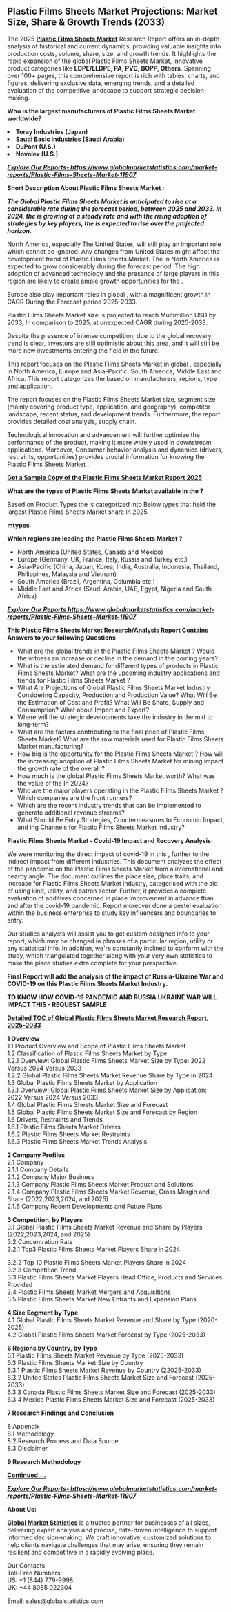 <h2>Plastic Films Sheets Market Projections: Market Size, Share & Growth Trends (2033)</h2><p>The 2025 <strong><a href="https://www.globalmarketstatistics.com/market-reports/Plastic-Films-Sheets-Market-11907">Plastic Films Sheets Market</a></strong> Research Report offers an in-depth analysis of historical and current dynamics, providing valuable insights into production costs, volume, share, size, and growth trends. It highlights the rapid expansion of the global Plastic Films Sheets Market, innovative product categories like <strong>LDPE/LLDPE, PA, PVC, BOPP, Others</strong>. Spanning over 100+ pages, this comprehensive report is rich with tables, charts, and figures, delivering exclusive data, emerging trends, and a detailed evaluation of the competitive landscape to support strategic decision-making.</p><p><strong>Who is the largest manufacturers of Plastic Films Sheets Market worldwide?</strong></p><p><strong><li>Toray Industries (Japan)<li>Saudi Basic Industries (Saudi Arabia)<li>DuPont (U.S.)<li>Novolex (U.S.)</strong></p><p><strong><em><a href="https://www.globalmarketstatistics.com/market-reports/Plastic-Films-Sheets-Market-11907">Explore Our Reports-&nbsp;https://www.globalmarketstatistics.com/market-reports/Plastic-Films-Sheets-Market-11907</a></em></strong></p><p><strong>Short Description About Plastic Films Sheets Market :</strong></p><p><strong><em>The Global Plastic Films Sheets Market is anticipated to rise at a considerable rate during the forecast period, between 2025 and 2033. In 2024, the is growing at a steady rate and with the rising adoption of strategies by key players, the is expected to rise over the projected horizon.</em></strong></p><p>North America, especially The United States, will still play an important role which cannot be ignored. Any changes from United States might affect the development trend of Plastic Films Sheets Market. The in North America is expected to grow considerably during the forecast period. The high adoption of advanced technology and the presence of large players in this region are likely to create ample growth opportunities for the .</p><p>Europe also play important roles in global , with a magnificent growth in CAGR During the Forecast period 2025-2033.</p><p>Plastic Films Sheets Market size is projected to reach Multimillion USD by 2033, In comparison to 2025, at unexpected CAGR during 2025-2033.</p><p>Despite the presence of intense competition, due to the global recovery trend is clear, investors are still optimistic about this area, and it will still be more new investments entering the field in the future.</p><p>This report focuses on the Plastic Films Sheets Market in global , especially in North America, Europe and Asia-Pacific, South America, Middle East and Africa. This report categorizes the based on manufacturers, regions, type and application.</p><p>The report focuses on the Plastic Films Sheets Market size, segment size (mainly covering product type, application, and geography), competitor landscape, recent status, and development trends. Furthermore, the report provides detailed cost analysis, supply chain.</p><p>Technological innovation and advancement will further optimize the performance of the product, making it more widely used in downstream applications. Moreover, Consumer behavior analysis and dynamics (drivers, restraints, opportunities) provides crucial information for knowing the Plastic Films Sheets Market .</p><p><strong><a href="https://www.globalmarketstatistics.com/market-reports/Plastic-Films-Sheets-Market-11907">Get a Sample Copy of the Plastic Films Sheets Market Report 2025</a></strong></p><p><strong>What are the types of Plastic Films Sheets Market available in the ?</strong></p><p>Based on Product Types the is categorized into Below types that held the largest Plastic Films Sheets Market share in 2025.</p><p><strong>mtypes</strong></p><p><strong>Which regions are leading the Plastic Films Sheets Market ?</strong></p><ul><li>North America (United States, Canada and Mexico)</li><li>Europe (Germany, UK, France, Italy, Russia and Turkey etc.)</li><li>Asia-Pacific (China, Japan, Korea, India, Australia, Indonesia, Thailand, Philippines, Malaysia and Vietnam)</li><li>South America (Brazil, Argentina, Columbia etc.)</li><li>Middle East and Africa (Saudi Arabia, UAE, Egypt, Nigeria and South Africa)</li></ul><p><strong><em><a href="https://www.globalmarketstatistics.com/market-reports/Plastic-Films-Sheets-Market-11907">Explore Our Reports https://www.globalmarketstatistics.com/market-reports/Plastic-Films-Sheets-Market-11907</a></em></strong></p><p><strong>This Plastic Films Sheets Market Research/Analysis Report Contains Answers to your following Questions</strong></p><ul><li>What are the global trends in the Plastic Films Sheets Market ? Would the witness an increase or decline in the demand in the coming years?</li><li>What is the estimated demand for different types of products in Plastic Films Sheets Market? What are the upcoming industry applications and trends for Plastic Films Sheets Market ?</li><li>What Are Projections of Global Plastic Films Sheets Market Industry Considering Capacity, Production and Production Value? What Will Be the Estimation of Cost and Profit? What Will Be Share, Supply and Consumption? What about Import and Export?</li><li>Where will the strategic developments take the industry in the mid to long-term?</li><li>What are the factors contributing to the final price of Plastic Films Sheets Market? What are the raw materials used for Plastic Films Sheets Market manufacturing?</li><li>How big is the opportunity for the Plastic Films Sheets Market ? How will the increasing adoption of Plastic Films Sheets Market for mining impact the growth rate of the overall ?</li><li>How much is the global Plastic Films Sheets Market worth? What was the value of the In 2024?</li><li>Who are the major players operating in the Plastic Films Sheets Market ? Which companies are the front runners?</li><li>Which are the recent industry trends that can be implemented to generate additional revenue streams?</li><li>What Should Be Entry Strategies, Countermeasures to Economic Impact, and ing Channels for Plastic Films Sheets Market Industry?</li></ul><p><strong>Plastic Films Sheets Market - Covid-19 Impact and Recovery Analysis:</strong></p><p>We were monitoring the direct impact of covid-19 in this , further to the indirect impact from different industries. This document analyzes the effect of the pandemic on the Plastic Films Sheets Market from a international and nearby angle. The document outlines the place size, place traits, and increase for Plastic Films Sheets Market industry, categorised with the aid of using kind, utility, and patron sector. Further, it provides a complete evaluation of additives concerned in place improvement in advance than and after the covid-19 pandemic. Report moreover done a pestel evaluation within the business enterprise to study key influencers and boundaries to entry.</p><p>Our studies analysts will assist you to get custom designed info to your report, which may be changed in phrases of a particular region, utility or any statistical info. In addition, we're constantly inclined to conform with the study, which triangulated together along with your very own statistics to make the place studies extra complete for your perspective.</p><p><strong>Final Report will add the analysis of the impact of Russia-Ukraine War and COVID-19 on this Plastic Films Sheets Market Industry.</strong></p><p><strong>TO KNOW HOW COVID-19 PANDEMIC AND RUSSIA UKRAINE WAR WILL IMPACT THIS - REQUEST SAMPLE</strong></p><p><strong><a href="https://www.globalmarketstatistics.com/market-reports/Plastic-Films-Sheets-Market-11907">Detailed TOC of Global Plastic Films Sheets Market Research Report, 2025-2033</a></strong></p><p><strong>1 Overview</strong><br /> 1.1 Product Overview and Scope of Plastic Films Sheets Market<br /> 1.2 Classification of Plastic Films Sheets Market by Type<br /> 1.2.1 Overview: Global Plastic Films Sheets Market Size by Type: 2022 Versus 2024 Versus 2033<br /> 1.2.2 Global Plastic Films Sheets Market Revenue Share by Type in 2024<br /> 1.3 Global Plastic Films Sheets Market by Application<br /> 1.3.1 Overview: Global Plastic Films Sheets Market Size by Application: 2022&nbsp;Versus 2024 Versus 2033<br /> 1.4 Global Plastic Films Sheets Market Size and Forecast<br /> 1.5 Global Plastic Films Sheets Market Size and Forecast by Region<br /> 1.6 Drivers, Restraints and Trends<br /> 1.6.1 Plastic Films Sheets Market Drivers<br /> 1.6.2 Plastic Films Sheets Market Restraints<br /> 1.6.3 Plastic Films Sheets Market Trends Analysis</p><p><strong>2 Company Profiles</strong><br /> 2.1 Company<br /> 2.1.1 Company Details<br /> 2.1.2 Company Major Business<br /> 2.1.3 Company Plastic Films Sheets Market Product and Solutions<br /> 2.1.4 Company Plastic Films Sheets Market Revenue, Gross Margin and Share (2022,2023,2024, and 2025)<br /> 2.1.5 Company Recent Developments and Future Plans</p><p><strong>3 Competition, by Players</strong><br /> 3.1 Global Plastic Films Sheets Market Revenue and Share by Players (2022,2023,2024, and 2025)<br /> 3.2 Concentration Rate<br /> 3.2.1 Top3 Plastic Films Sheets Market Players Share in 2024</p><p>3.2.2 Top 10 Plastic Films Sheets Market Players Share in 2024<br /> 3.2.3 Competition Trend<br /> 3.3 Plastic Films Sheets Market Players Head Office, Products and Services Provided<br /> 3.4 Plastic Films Sheets Market Mergers and Acquisitions<br /> 3.5 Plastic Films Sheets Market New Entrants and Expansion Plans</p><p><strong>4 Size Segment by Type</strong><br /> 4.1 Global Plastic Films Sheets Market Revenue and Share by Type (2020-2025)<br /> 4.2 Global Plastic Films Sheets Market Forecast by Type (2025-2033)</p><p><strong>6 Regions by Country, by Type</strong><br /> 6.1 Plastic Films Sheets Market Revenue by Type (2025-2033)<br /> 6.3 Plastic Films Sheets Market Size by Country<br /> 6.3.1 Plastic Films Sheets Market Revenue by Country (22025-2033)<br /> 6.3.2 United States Plastic Films Sheets Market Size and Forecast (2025-2033)<br /> 6.3.3 Canada Plastic Films Sheets Market Size and Forecast (2025-2033)<br /> 6.3.4 Mexico Plastic Films Sheets Market Size and Forecast (2025-2033)</p><p><strong>7 Research Findings and Conclusion</strong></p><p>8 Appendix<br /> 8.1 Methodology<br /> 8.2 Research Process and Data Source<br /> 8.3 Disclaimer</p><p><strong>9 Research Methodology</strong></p><p><strong><a href="https://www.globalmarketstatistics.com/market-reports/Plastic-Films-Sheets-Market-11907">Continued&hellip;.</a></strong></p><p><strong><em><a href="https://www.globalmarketstatistics.com/market-reports/Plastic-Films-Sheets-Market-11907">Explore Our Reports-&nbsp;https://www.globalmarketstatistics.com/market-reports/Plastic-Films-Sheets-Market-11907</a></em></strong></p><p><strong>About Us:</strong></p><p><strong><a href="https://www.globalmarketstatistics.com/">Global Market Statistics</a></strong> is a trusted partner for businesses of all sizes, delivering expert analysis and precise, data-driven intelligence to support informed decision-making. We craft innovative, customized solutions to help clients navigate challenges that may arise, ensuring they remain resilient and competitive in a rapidly evolving place.</p><p>Our Contacts<br /> Toll-Free Numbers:<br /> US: +1 (844) 779-9998<br /> UK: +44 8085 022304</p><p>Email: sales@globalstatistics.com</p>
